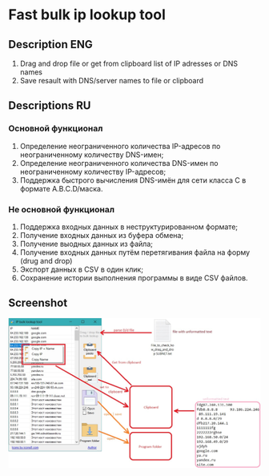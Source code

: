 # Fast bulk ip lookup tool
## Description ENG
1. Drag and drop file or get from clipboard list of IP adresses or DNS names
2. Save resault with DNS/server names to file or clipboard
## Descriptions RU
### Основной функционал
1. Определение неограниченного количества IP-адресов по неограниченному количеству DNS-имен;
2. Определение неограниченного количества DNS-имен по неограниченному количеству IP-адресов;
3. Поддержка быстрого вычисления DNS-имён для сети класса C в формате A.B.C.D/маска.

### Не основной функционал
1. Поддержка входных данных в неструктурированном формате; 
2. Получение входных данных из буфера обмена; 
3. Получение выодных данных из файла; 
3. Получение входных данных путём перетягивания файла на форму (drug and drop) 
4. Экспорт данных в CSV в один клик; 
5. Сохранение истории выполнения программы в виде CSV файлов.
## Screenshot
<img src='https://github.com/sergiomarotco/IP-Bulk-lookup/blob/master/screen.jpg?raw=true' />
